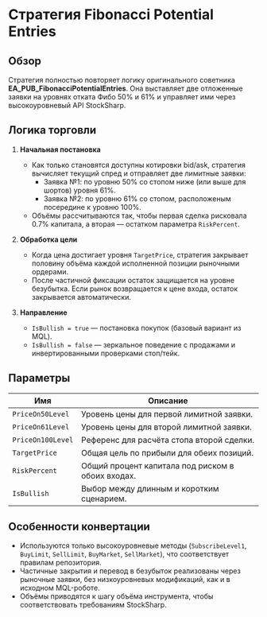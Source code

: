 # Стратегия Fibonacci Potential Entries

## Обзор

Стратегия полностью повторяет логику оригинального советника **EA_PUB_FibonacciPotentialEntries**. Она выставляет две отложенные заявки на уровнях отката Фибо 50% и 61% и управляет ими через высокоуровневый API StockSharp.

## Логика торговли

1. **Начальная постановка**
   - Как только становятся доступны котировки bid/ask, стратегия вычисляет текущий спред и отправляет две лимитные заявки:
     - Заявка №1: по уровню 50% со стопом ниже (или выше для шортов) уровня 61%.
     - Заявка №2: по уровню 61% со стопом, расположеным посередине к уровню 100%.
   - Объёмы рассчитываются так, чтобы первая сделка рисковала 0.7% капитала, а вторая — остатком параметра `RiskPercent`.

2. **Обработка цели**
   - Когда цена достигает уровня `TargetPrice`, стратегия закрывает половину объёма каждой исполненной позиции рыночными ордерами.
   - После частичной фиксации остаток защищается на уровне безубытка. Если рынок возвращается к цене входа, остаток закрывается автоматически.

3. **Направление**
   - `IsBullish = true` — постановка покупок (базовый вариант из MQL).
   - `IsBullish = false` — зеркальное поведение с продажами и инвертированными проверками стоп/тейк.

## Параметры

| Имя | Описание |
|-----|----------|
| `PriceOn50Level` | Уровень цены для первой лимитной заявки. |
| `PriceOn61Level` | Уровень цены для второй лимитной заявки. |
| `PriceOn100Level` | Референс для расчёта стопа второй сделки. |
| `TargetPrice` | Общая цель по прибыли для обеих позиций. |
| `RiskPercent` | Общий процент капитала под риском в обоих входах. |
| `IsBullish` | Выбор между длинным и коротким сценарием. |

## Особенности конвертации

- Используются только высокоуровневые методы (`SubscribeLevel1`, `BuyLimit`, `SellLimit`, `BuyMarket`, `SellMarket`), что соответствует правилам репозитория.
- Частичные закрытия и перевод в безубыток реализованы через рыночные заявки, без низкоуровневых модификаций, как и в исходном MQL-роботе.
- Объёмы приводятся к шагу объёма инструмента, чтобы соответствовать требованиям StockSharp.
